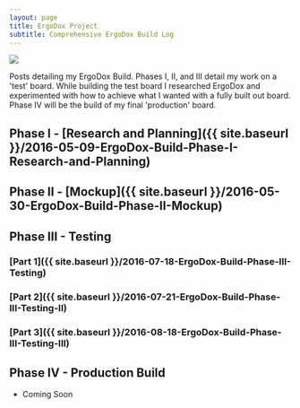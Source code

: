 ```yaml
---
layout: page
title: ErgoDox Project
subtitle: Comprehensive ErgoDox Build Log
---
```


![](http://imgur.com/RAKomIg.jpg)

Posts detailing my ErgoDox Build. Phases I, II, and III detail my work on a 'test' board. While building the test board I researched ErgoDox and experimented with how to achieve what I wanted with a fully built out board. Phase IV will be the build of my final 'production' board.

## Phase I - [Research and Planning]({{ site.baseurl }}/2016-05-09-ErgoDox-Build-Phase-I-Research-and-Planning)

## Phase II - [Mockup]({{ site.baseurl }}/2016-05-30-ErgoDox-Build-Phase-II-Mockup)

## Phase III - Testing
### [Part 1]({{ site.baseurl }}/2016-07-18-ErgoDox-Build-Phase-III-Testing)    
### [Part 2]({{ site.baseurl }}/2016-07-21-ErgoDox-Build-Phase-III-Testing-II)    
### [Part 3]({{ site.baseurl }}/2016-08-18-ErgoDox-Build-Phase-III-Testing-III)    

## Phase IV - Production Build

- Coming Soon
